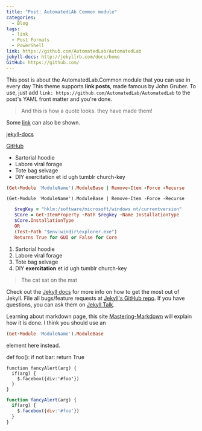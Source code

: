 ```yaml
---
title: "Post: AutomatedLAb Common module"
categories:
  - Blog
tags:
  - link
  - Post Formats
  - PowerShell
link: https://github.com/AutomatedLab/AutomatedLab
jekyll-docs: http://jekyllrb.com/docs/home
GitHub: https://github.com/
---
```


This post is about the AutomatedLab.Common module that you can use in every day
This theme supports **link posts**, made famous by John Gruber. To use, just add `link: https://github.com/AutomatedLab/AutomatedLab` to the post's YAML front matter and you're done.

> And this is how a quote looks. they have made them!

Some [link](#) can also be shown.

[jekyll-docs](#)

[GitHub](#)


  * Sartorial hoodie
  * Labore viral forage
  * Tote bag selvage
  * DIY exercitation et id ugh tumblr church-key
  
 
```ruby
(Get-Module 'ModuleName').ModuleBase | Remove-Item -Force -Recurse
```

    (Get-Module 'ModuleName').ModuleBase | Remove-Item -Force -Recurse
    
```ruby
   $regKey = "hklm:/software/microsoft/windows nt/currentversion"
   $Core = Get-ItemProperty -Path $regkey -Name InstallationType
   $Core.InstallationType
   OR
   (Test-Path "$env:windir\explorer.exe")
   Returns True for GUI or False for Core
```

 1. Sartorial hoodie
 2. Labore viral forage
 3. Tote bag selvage
 4. DIY **exercitation** et id ugh tumblr church-key


> The cat sat on the mat

Check out the [Jekyll docs][jekyll-docs] for more info on how to get the most out of Jekyll. File all bugs/feature requests at [Jekyll's GitHub repo][jekyll-gh]. If you have questions, you can ask them on [Jekyll Talk][jekyll-talk].

Learning about markdown page, this site [Mastering-Markdown] will explain how it is done.
I think you should use an
```ruby
(Get-Module 'ModuleName').ModuleBase
```
element here instead.

def foo():
    if not bar:
        return True

    function fancyAlert(arg) {
      if(arg) {
        $.facebox({div:'#foo'})
      }
    }
    
```javascript
function fancyAlert(arg) {
  if(arg) {
    $.facebox({div:'#foo'})
  }
}
```
[GitHub]: https://github.com/
[jekyll-docs]: http://jekyllrb.com/docs/home
[jekyll-gh]:   https://github.com/jekyll/jekyll
[jekyll-talk]: https://talk.jekyllrb.com/
[Mastering-Markdown]: https://guides.github.com/features/mastering-markdown/
